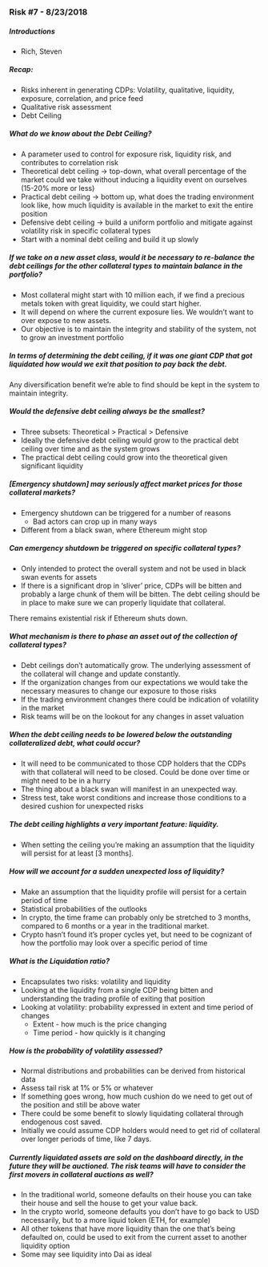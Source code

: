 ### Risk #7 - 8/23/2018
##### Introductions
* Rich, Steven

##### Recap:
* Risks inherent in generating CDPs: Volatility, qualitative, liquidity, exposure, correlation, and price feed
* Qualitative risk assessment
* Debt Ceiling

##### What do we know about the Debt Ceiling? 
* A parameter used to control for exposure risk, liquidity risk, and contributes to correlation risk
* Theoretical debt ceiling -> top-down, what overall percentage of the market could we take without inducing a liquidity event on ourselves (15-20% more or less)
* Practical debt ceiling -> bottom up, what does the trading environment look like, how much liquidity is available in the market to exit the entire position
* Defensive debt ceiling -> build a uniform portfolio and mitigate against volatility risk in specific collateral types
* Start with a nominal debt ceiling and build it up slowly

##### If we take on a new asset class, would it be necessary to re-balance the debt ceilings for the other collateral types to maintain balance in the portfolio?
* Most collateral might start with 10 million each, if we find a precious metals token with great liquidity, we could start higher.
* It will depend on where the current exposure lies. We wouldn’t want to over expose to new assets.
* Our objective is to maintain the integrity and stability of the system, not to grow an investment portfolio

##### In terms of determining the debt ceiling, if it was one giant CDP that got liquidated how would we exit that position to pay back the debt.
Any diversification benefit we’re able to find should be kept in the system to maintain integrity.

##### Would the defensive debt ceiling always be the smallest?
* Three subsets: Theoretical > Practical > Defensive
* Ideally the defensive debt ceiling would grow to the practical debt ceiling over time and as the system grows
* The practical debt ceiling could grow into the theoretical given significant liquidity

##### [Emergency shutdown] may seriously affect market prices for those collateral markets?
* Emergency shutdown can be triggered for a number of reasons
    * Bad actors can crop up in many ways
* Different from a black swan, where Ethereum might stop

##### Can emergency shutdown be triggered on specific collateral types?
* Only intended to protect the overall system and not be used in black swan events for assets
* If there is a significant drop in ‘sliver’ price, CDPs will be bitten and probably a large chunk of them will be bitten. The debt ceiling should be in place to make sure we can properly liquidate that collateral.

There remains existential risk if Ethereum shuts down.

##### What mechanism is there to phase an asset out of the collection of collateral types?
* Debt ceilings don’t automatically grow. The underlying assessment of the collateral will change and update constantly.
* If the organization changes from our expectations we would take the necessary measures to change our exposure to those risks
* If the trading environment changes there could be indication of volatility in the market
* Risk teams will be on the lookout for any changes in asset valuation

##### When the debt ceiling needs to be lowered below the outstanding collateralized debt, what could occur?
* It will need to be communicated to those CDP holders that the CDPs with that collateral will need to be closed. Could be done over time or might need to be in a hurry
* The thing about a black swan will manifest in an unexpected way.
* Stress test, take worst conditions and increase those conditions to a desired cushion for unexpected risks

##### The debt ceiling highlights a very important feature: liquidity.
* When setting the ceiling you’re making an assumption that the liquidity will persist for at least [3 months].

##### How will we account for a sudden unexpected loss of liquidity?
* Make an assumption that the liquidity profile will persist for a certain period of time
* Statistical probabilities of the outlooks
* In crypto, the time frame can probably only be stretched to 3 months, compared to 6 months or a year in the traditional market.
* Crypto hasn’t found it’s proper cycles yet, but need to be cognizant of how the portfolio may look over a specific period of time

##### What is the Liquidation ratio?
* Encapsulates two risks: volatility and liquidity
* Looking at the liquidity from a single CDP being bitten and understanding the trading profile of exiting that position
* Looking at volatility: probability expressed in extent and time period of changes
    * Extent - how much is the price changing
    * Time period - how quickly is it changing

##### How is the probability of volatility assessed?
* Normal distributions and probabilities can be derived from historical data
* Assess tail risk at 1% or 5% or whatever
* If something goes wrong, how much cushion do we need to get out of the position and still be above water
* There could be some benefit to slowly liquidating collateral through endogenous cost saved.
* Initially we could assume CDP holders would need to get rid of collateral over longer periods of time, like 7 days.

##### Currently liquidated assets are sold on the dashboard directly, in the future they will be auctioned. The risk teams will have to consider the first movers in collateral auctions as well?
* In the traditional world, someone defaults on their house you can take their house and sell the house to get your value back. 
* In the crypto world, someone defaults you don’t have to go back to USD necessarily, but to a more liquid token (ETH, for example)
* All other tokens that have more liquidity than the one that’s being defaulted on, could be used to exit from the current asset to another liquidity option
* Some may see liquidity into Dai as ideal
